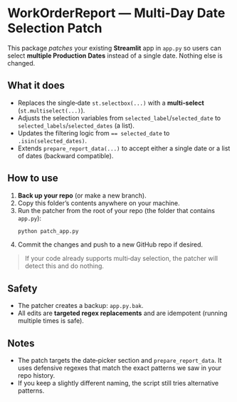 # WorkOrderReport — Multi‑Day Date Selection Patch

This package *patches* your existing **Streamlit** app in `app.py` so users can select **multiple Production Dates** instead of a single date. Nothing else is changed.

## What it does
- Replaces the single‑date `st.selectbox(...)` with a **multi‑select** (`st.multiselect(...)`).
- Adjusts the selection variables from `selected_label`/`selected_date` to `selected_labels`/`selected_dates` (a list).
- Updates the filtering logic from `== selected_date` to `.isin(selected_dates)`.
- Extends `prepare_report_data(...)` to accept either a single date or a list of dates (backward compatible).

## How to use

1) **Back up your repo** (or make a new branch).
2) Copy this folder’s contents anywhere on your machine.
3) Run the patcher from the root of your repo (the folder that contains `app.py`):  
   ```bash
   python patch_app.py
   ```
4) Commit the changes and push to a new GitHub repo if desired.

> If your code already supports multi‑day selection, the patcher will detect this and do nothing.

## Safety
- The patcher creates a backup: `app.py.bak`.
- All edits are **targeted regex replacements** and are idempotent (running multiple times is safe).

## Notes
- The patch targets the date‑picker section and `prepare_report_data`. It uses defensive regexes that match the exact patterns we saw in your repo history.
- If you keep a slightly different naming, the script still tries alternative patterns.
